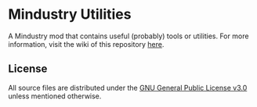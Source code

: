# Mindustry Utilities

A Mindustry mod that contains useful (probably) tools or utilities. For more information, visit the wiki of this repository [here](https://github.com/Receptea/mind-util/wiki).

## License

All source files are distributed under the [GNU General Public License v3.0](LICENSE) unless mentioned otherwise.